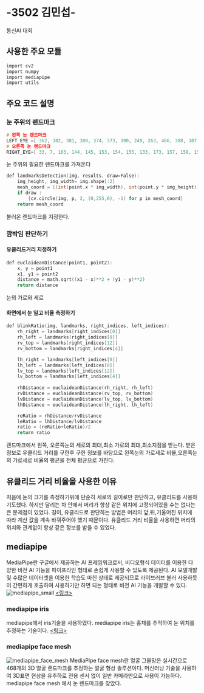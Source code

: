 # -3502 김민섭- 
동신AI 대회

## 사용한 주요 모듈
```c
import cv2 
import numpy 
import mediapipe
import utils

```

## 주요 코드 설명

### 눈 주위의 렌드마크
 ```c
# 왼쪽 눈 렌드마크
LEFT_EYE =[ 362, 382, 381, 380, 374, 373, 390, 249, 263, 466, 388, 387, 386, 385,384, 398 ]
# 오른쪽 눈 렌드마크
RIGHT_EYE=[ 33, 7, 163, 144, 145, 153, 154, 155, 133, 173, 157, 158, 159, 160, 161 , 246 ]  
```
눈 주위의 필요한 렌드마크를 가져온다
```c
def landmarksDetection(img, results, draw=False):
    img_height, img_width= img.shape[:2]
    mesh_coord = [(int(point.x * img_width), int(point.y * img_height)) for point in results.multi_face_landmarks[0].landmark]
    if draw :
        [cv.circle(img, p, 2, (0,255,0), -1) for p in mesh_coord]
    return mesh_coord
```
불러온 렌드마크를 지정한다.

### 깜박임 판단하기
#### 유클리드거리 지정하기
```c
def euclaideanDistance(point1, point2):
    x, y = point1
    x1, y1 = point2
    distance = math.sqrt((x1 - x)**2 + (y1 - y)**2)
    return distance
```
눈의 가로와 세로

#### 화면에서 눈 일고 비율 측정하기
```c
def blinkRatio(img, landmarks, right_indices, left_indices):
    rh_right = landmarks[right_indices[0]]
    rh_left = landmarks[right_indices[8]]
    rv_top = landmarks[right_indices[12]]
    rv_bottom = landmarks[right_indices[4]]

    lh_right = landmarks[left_indices[0]]
    lh_left = landmarks[left_indices[8]]
    lv_top = landmarks[left_indices[12]]
    lv_bottom = landmarks[left_indices[4]]
    
    rhDistance = euclaideanDistance(rh_right, rh_left)
    rvDistance = euclaideanDistance(rv_top, rv_bottom)
    lvDistance = euclaideanDistance(lv_top, lv_bottom)
    lhDistance = euclaideanDistance(lh_right, lh_left)

    reRatio = rhDistance/rvDistance
    leRatio = lhDistance/lvDistance
    ratio = (reRatio+leRatio)/2
    return ratio 
```
렌드마크에서 왼쪽, 오른쪽눈의 세로의 최대,최소 가로의 최대,최소지점을 받는다.
받은 정보로 유클리드 거리를 구한후 구한 정보를 바탕으로 왼쪽눈의 가로세로 비율,오른쪽눈의 가로세로 비율의 평균을 전체 평균으로 가진다.

## 유클리드 거리 비율을 사용한 이유

처음에 눈의 크기를 측정하기위에 단순히 세로의 길이로만 판단하고, 유클리드를 사용하기도했다. 
하지만 달리는 차 안에서 머리가 항상 같은 위치에 고정되어있을 수는 없다는 큰 문제점이 있었다.
길이, 유클리드로 판단하는 방법은 머리의 앞,뒤,기울어진 위치에 따라 계산 값을 계속 바꿔주어야 했기 때문이다.
유클리드 거리 비율을 사용하면 머리의 위치와 관계없이 항상 같은 정보를 받을 수 있었다.

## mediapipe
MediaPipe란 구글에서 제공하는 AI 프레임워크로서, 비디오형식 데이터를 이용한 다양한 비전 AI 기능을 파이프라인 형태로 손쉽게 사용할 수 있도록 제공된다.  AI 모델개발 및 수많은 데이터셋을 이용한 학습도 마친 상태로 제공되므로 라이브러브 불러 사용하듯이 간편하게 호출하여 사용하기만 하면 되는 형태로 비전 AI 기능을 개발할 수 있다.  
![mediapipe_small](https://user-images.githubusercontent.com/116184495/196741353-b46bab77-86b7-4cd2-9dfe-7e44ce401e4a.png)
[<링크>](https://google.github.io/mediapipe/)

### mediapipe iris
mediapipe에서 iris기술을 사용하였다.
mediapipe iris는 홍채를 추적하여 눈 위치를 추정하는 기술이다.
[<링크>](https://google.github.io/mediapipe/solutions/iris)

### mediapipe face mesh
![mediapipe_face_mesh](https://user-images.githubusercontent.com/116184495/196740116-4a099088-ea61-47cd-98c8-17e5a79bfb0c.jpg)
MediaPipe face mesh란 얼굴 그물망은 실시간으로 468개의 3D 얼굴 랜드마크를 추정하는 얼굴 형상 솔루션이다.
머신러닝 기술을 사용하여 3D표면 현상을 유추하로 전용 센서 없이 일반 카메라만으로 사용이 가능하다.
mediapipe face mesh 에서 눈 렌드마크를 찾았다.

